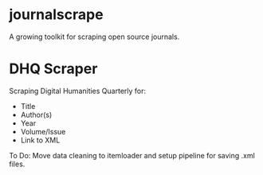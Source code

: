 # journalscrape
A growing toolkit for scraping open source journals.

# DHQ Scraper

Scraping Digital Humanities Quarterly for:
  - Title
  - Author(s)
  - Year
  - Volume/Issue
  - Link to XML
  
To Do: Move data cleaning to itemloader and setup pipeline for saving .xml files.
